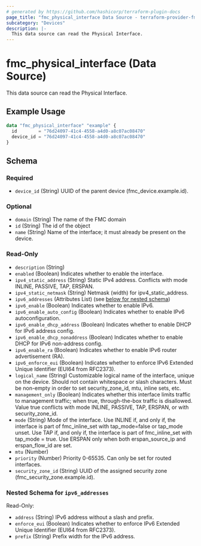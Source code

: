 ```yaml
---
# generated by https://github.com/hashicorp/terraform-plugin-docs
page_title: "fmc_physical_interface Data Source - terraform-provider-fmc"
subcategory: "Devices"
description: |-
  This data source can read the Physical Interface.
---
```


# fmc_physical_interface (Data Source)

This data source can read the Physical Interface.

## Example Usage

```terraform
data "fmc_physical_interface" "example" {
  id        = "76d24097-41c4-4558-a4d0-a8c07ac08470"
  device_id = "76d24097-41c4-4558-a4d0-a8c07ac08470"
}
```

<!-- schema generated by tfplugindocs -->
## Schema

### Required

- `device_id` (String) UUID of the parent device (fmc_device.example.id).

### Optional

- `domain` (String) The name of the FMC domain
- `id` (String) The id of the object
- `name` (String) Name of the interface; it must already be present on the device.

### Read-Only

- `description` (String)
- `enabled` (Boolean) Indicates whether to enable the interface.
- `ipv4_static_address` (String) Static IPv4 address. Conflicts with mode INLINE, PASSIVE, TAP, ERSPAN.
- `ipv4_static_netmask` (String) Netmask (width) for ipv4_static_address.
- `ipv6_addresses` (Attributes List) (see [below for nested schema](#nestedatt--ipv6_addresses))
- `ipv6_enable` (Boolean) Indicates whether to enable IPv6.
- `ipv6_enable_auto_config` (Boolean) Indicates whether to enable IPv6 autoconfiguration.
- `ipv6_enable_dhcp_address` (Boolean) Indicates whether to enable DHCP for IPv6 address config.
- `ipv6_enable_dhcp_nonaddress` (Boolean) Indicates whether to enable DHCP for IPv6 non-address config.
- `ipv6_enable_ra` (Boolean) Indicates whether to enable IPv6 router advertisement (RA).
- `ipv6_enforce_eui` (Boolean) Indicates whether to enforce IPv6 Extended Unique Identifier (EUI64 from RFC2373).
- `logical_name` (String) Customizable logical name of the interface, unique on the device. Should not contain whitespace or slash characters. Must be non-empty in order to set security_zone_id, mtu, inline sets, etc.
- `management_only` (Boolean) Indicates whether this interface limits traffic to management traffic; when true, through-the-box traffic is disallowed. Value true conflicts with mode INLINE, PASSIVE, TAP, ERSPAN, or with security_zone_id.
- `mode` (String) Mode of the interface. Use INLINE if, and only if, the interface is part of fmc_inline_set with tap_mode=false or tap_mode unset. Use TAP if, and only if, the interface is part of fmc_inline_set with tap_mode = true. Use ERSPAN only when both erspan_source_ip and erspan_flow_id are set.
- `mtu` (Number)
- `priority` (Number) Priority 0-65535. Can only be set for routed interfaces.
- `security_zone_id` (String) UUID of the assigned security zone (fmc_security_zone.example.id).

<a id="nestedatt--ipv6_addresses"></a>
### Nested Schema for `ipv6_addresses`

Read-Only:

- `address` (String) IPv6 address without a slash and prefix.
- `enforce_eui` (Boolean) Indicates whether to enforce IPv6 Extended Unique Identifier (EUI64 from RFC2373).
- `prefix` (String) Prefix width for the IPv6 address.
